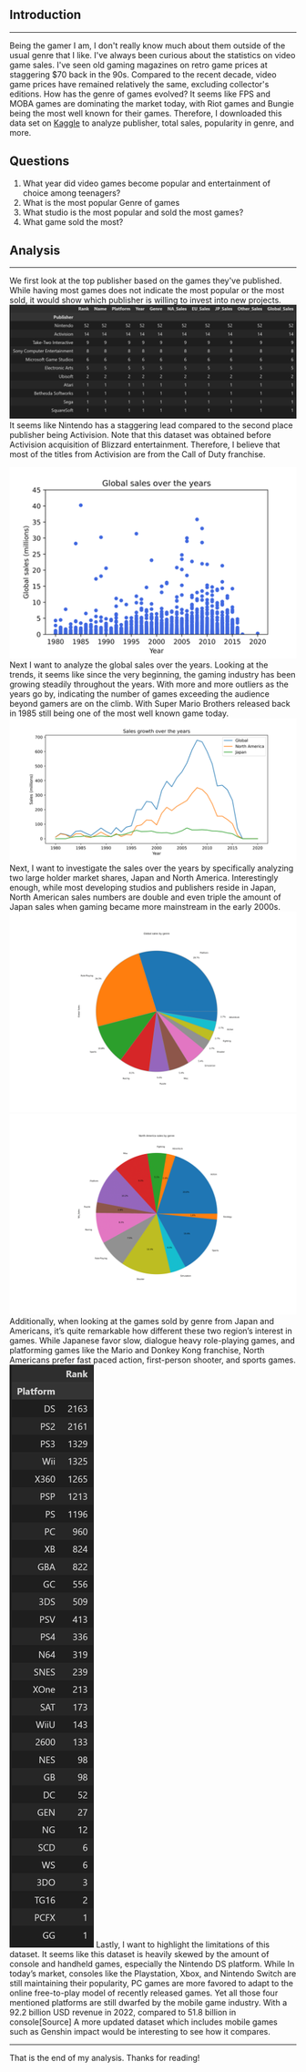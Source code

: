 ## Introduction
---
Being the gamer I am, I don't really know much about them outside of the usual genre that I like. I've always been curious about the statistics on video game sales. I've seen old gaming magazines on retro game prices at staggering $70 back in the 90s. Compared to the recent decade, video game prices have remained relatively the same, excluding collector's editions. How has the genre of games evolved? It seems like FPS and MOBA games are dominating the market today, with Riot games and Bungie being the most well known for their games. Therefore, I downloaded this data set on [Kaggle](kaggle.com) to analyze publisher, total sales, popularity in genre, and more.
## Questions
1. What year did video games become popular and entertainment of choice among teenagers?
2. What is the most popular Genre of games
3. What studio is the most popular and sold the most games?
4. What game sold the most?
## Analysis
---
We first look at the top publisher based on the games they've published. While having most games does not indicate the most popular or the most sold, it would show which publisher is willing to invest into new projects.
<img src="./figure/TopPublisher.png" alt="missing.png"> 
It seems like Nintendo has a staggering lead compared to the second place publisher being Activision. Note that this dataset was obtained before Activision acquisition of Blizzard entertainment. Therefore, I believe that most of the titles from Activision are from the Call of Duty franchise. 

<img src="./figure/GlobalSalePerYear-1.png" alt="missing.png"> 
Next I want to analyze the global sales over the years. Looking at the trends, it seems like since the very beginning, the gaming industry has been growing steadily throughout the years. With more and more outliers as the years go by, indicating the number of games exceeding the audience beyond gamers are on the climb. With Super Mario Brothers released back in 1985 still being one of the most well known game today. 

<img src="./figure/Growth-1.png" alt="missing.png"> 
Next, I want to investigate the sales over the years by specifically analyzing two large holder market shares, Japan and North America. Interestingly enough, while most developing studios and publishers reside in Japan, North American sales numbers are double and even triple the amount of Japan sales when gaming became more mainstream in the early 2000s.

<img src="./figure/globalbyGenre-1.png" alt="missing.png"> 
<img src="./figure/NAbyGenre-1.png" alt="missing.png"> 
Additionally, when looking at the games sold by genre from Japan and Americans, it’s quite remarkable how different these two region’s interest in games. While Japanese favor slow, dialogue heavy role-playing games, and platforming games like the Mario and Donkey Kong franchise, North Americans prefer fast paced action, first-person shooter, and sports games. 

<img src="./figure/Platform.png" alt="missing.png">
Lastly, I want to highlight the limitations of this dataset. It seems like this dataset is heavily skewed by the amount of console and handheld games, especially the Nintendo DS platform. While In today’s market, consoles like the Playstation, Xbox, and Nintendo Switch are still maintaining their popularity, PC games are more favored to adapt to the online free-to-play model of recently released games. Yet all those four mentioned platforms are still dwarfed by the mobile game industry. With a 92.2 billion USD revenue in 2022, compared to 51.8 billion in console[Source] A more updated dataset which includes mobile games such as Genshin impact would be interesting to see how it compares. 

---

That is the end of my analysis. 
Thanks for reading! 
